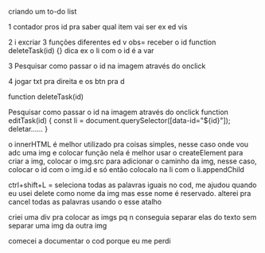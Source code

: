 criando um to-do list

1 contador pros id pra saber qual item vai ser ex ed vis

2 i excriar 3 funções diferentes ed v
obs= receber o id function deleteTask(id) {}
dica ex o li com o id é a var

3 Pesquisar como passar o id na imagem através do onclick

4 jogar txt pra direita e os btn pra d

function deleteTask(id) 
 
Pesquisar como passar o id na imagem através do onclick
function editTask(id) {
    const li = document.querySelector([data-id="${id}"]);
 deletar......
}


o innerHTML é melhor utilizado pra coisas simples, nesse caso onde vou adc uma img e colocar função nela é melhor usar o 
createElement para criar a img, colocar o img.src para adicionar o caminho da img, nesse caso, colocar o id com o img.id e só então colocalo na li com o li.appendChild

ctrl+shift+L = seleciona todas as palavras iguais no cod, me ajudou quando eu usei delete como nome da img mas esse nome é reservado. alterei pra cancel todas as palavras usando o esse atalho

criei uma div pra colocar as imgs pq n conseguia separar elas do texto sem separar uma img da outra img

comecei a documentar o cod porque eu me perdi 